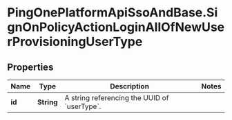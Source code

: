 # PingOnePlatformApiSsoAndBase.SignOnPolicyActionLoginAllOfNewUserProvisioningUserType

## Properties

Name | Type | Description | Notes
------------ | ------------- | ------------- | -------------
**id** | **String** | A string referencing the UUID of &#x60;userType&#x60;. | 


